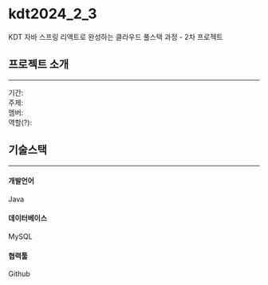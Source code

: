 # kdt2024_2_3
KDT 자바 스프링 리액트로 완성하는 클라우드 풀스택 과정 - 2차 프로젝트

## 프로젝트 소개
<hr>
기간: <br>
주제: <br>
멤버: <br>
역할(?): <br>

## 기술스택
<hr>

#### 개발언어
Java

#### 데이터베이스
MySQL

#### 협력툴
Github
